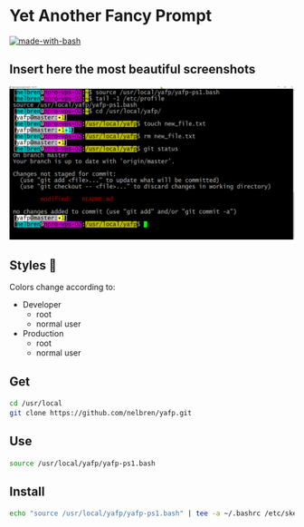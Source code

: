 # Yet Another Fancy Prompt

[![made-with-bash](https://img.shields.io/badge/Made%20with-Bash-1f425f.svg)](https://www.gnu.org/software/bash/)

## Insert here the most beautiful screenshots

![](screenshot.png)

## Styles :art:

Colors change according to:

- Developer
  - root
  - normal user
- Production 
  - root
  - normal user

## Get

```bash
cd /usr/local
git clone https://github.com/nelbren/yafp.git
```

## Use

```bash
source /usr/local/yafp/yafp-ps1.bash
```

## Install

```bash
echo "source /usr/local/yafp/yafp-ps1.bash" | tee -a ~/.bashrc /etc/skel/.bashrc
```
